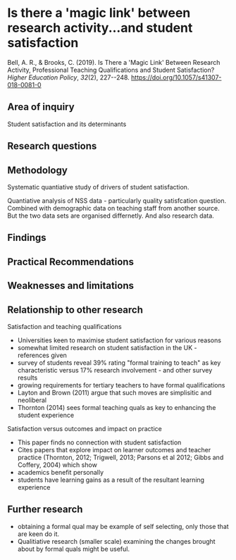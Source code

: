 # Is there a 'magic link' between research activity...and student satisfaction

Bell, A. R., & Brooks, C. (2019). Is There a 'Magic Link' Between Research Activity, Professional Teaching Qualifications and Student Satisfaction? *Higher Education Policy*, *32*(2), 227--248\. <https://doi.org/10.1057/s41307-018-0081-0>

## Area of inquiry

Student satisfaction and its determinants

## Research questions

## Methodology

Systematic quantiative study of drivers of student satisfaction.

Quantiative analysis of NSS data - particularly quality satisfcation question. Combined with demographic data on teaching staff from another source. But the two data sets are organised differnetly. And also research data.



## Findings

## Practical Recommendations

## Weaknesses and limitations


## Relationship to other research

Satisfaction and teaching qualifications

- Universities keen to maximise student satisfaction for various reasons
- somewhat limited research on student satisfaction in the UK - references given
- survey of students reveal 39% rating "formal training to teach" as key characteristic versus 17% research involvement - and other survey results
- growing requirements for tertiary teachers to have formal qualifications
- Layton and Brown (2011) argue that such moves are simplisitic and neoliberal
- Thornton (2014) sees formal teaching quals as key to enhancing the student experience

Satisfaction versus outcomes and impact on practice

- This paper finds no connection with student satisfaction
- Cites papers that explore impact on learner outcomes and teacher practice (Thornton, 2012; Trigwell, 2013; Parsons et al 2012; Gibbs and Coffery, 2004) which show
- academics benefit personally
- students have learning gains as a result of the resultant learning experience


## Further research

- obtaining a formal qual may be example of self selecting, only those that are keen do it.
- Qualitiative research (smaller scale) examining the changes brought about by formal quals might be useful.